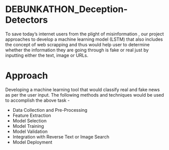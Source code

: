 # DEBUNKATHON_Deception-Detectors
To save today’s internet users from the plight of misinformation , our project approaches to develop a machine learning model (LSTM) that also includes the concept of web scrapping and thus would help user to determine whether the information they are going through is fake or real just by inputting either the text, image or URLs.

<h1>Approach</h1>
Developing a machine learning tool that would classify real and fake news as per the user input. The following methods and techniques would be used to accomplish the above task -
<ul>
  <li>Data Collection and Pre-Processing</li>
  <li>Feature Extraction</li>
  <li>Model Selection</li>
  <li>Model Training</li>
  <li>Model Validation</li>
  <li>Integration with Reverse Text or Image Search</li>
  <li>Model Deployment</li>
</ul>







